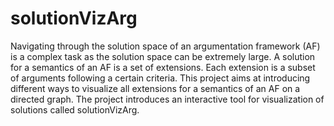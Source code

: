 # solutionVizArg

Navigating through the solution space of an argumentation framework
(AF) is a complex task as the solution space can be extremely large. A
solution for a semantics of an AF is a set of extensions. Each extension
is a subset of arguments following a certain criteria. This project aims at
introducing different ways to visualize all extensions for a semantics of an
AF on a directed graph. The project introduces an interactive tool for
visualization of solutions called solutionVizArg.
